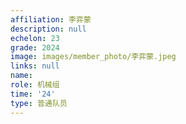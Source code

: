 ```yaml
---
affiliation: 李弈蒙
description: null
echelon: 23
grade: 2024
image: images/member_photo/李弈蒙.jpeg
links: null
name: 
role: 机械组
time: '24'
type: 普通队员
---
```

